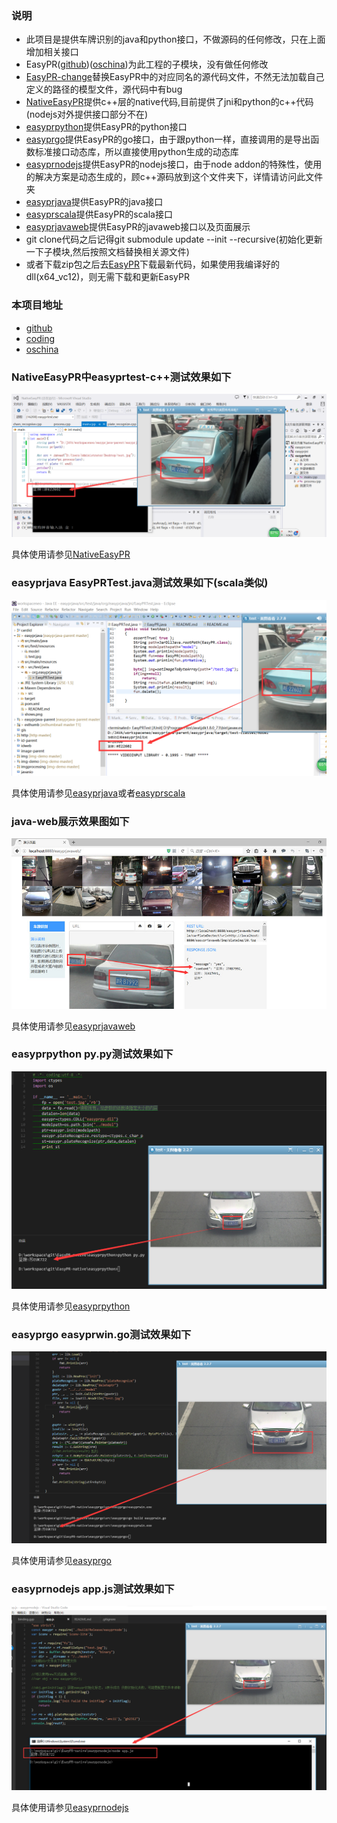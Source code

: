 ### 说明
+ 此项目是提供车牌识别的java和python接口，不做源码的任何修改，只在上面增加相关接口
+ EasyPR([github][5])([oschina][1])为此工程的子模块，没有做任何修改
+ [EasyPR-change](EasyPR-change)替换EasyPR中的对应同名的源代码文件，不然无法加载自己定义的路径的模型文件，源代码中有bug
+ [NativeEasyPR](NativeEasyPR)提供c++层的native代码,目前提供了jni和python的c++代码(nodejs对外提供接口部分不在)
+ [easyprpython](easyprpython)提供EasyPR的python接口
+ [easyprgo](easyprgo)提供EasyPR的go接口，由于跟python一样，直接调用的是导出函数标准接口动态库，所以直接使用python生成的动态库
+ [easyprnodejs](easyprnodejs)提供EasyPR的nodejs接口，由于node addon的特殊性，使用的解决方案是动态生成的，顾c++源码放到这个文件夹下，详情请访问此文件夹
+ [easyprjava](easyprjava)提供EasyPR的java接口
+ [easyprscala](easyprscala)提供EasyPR的scala接口
+ [easyprjavaweb](easyprjavaweb)提供EasyPR的javaweb接口以及页面展示
+ git clone代码之后记得git submodule update --init --recursive(初始化更新一下子模块,然后按照文档替换相关源文件)
+ 或者下载zip包之后去[EasyPR][5]下载最新代码，如果使用我编译好的dll(x64_vc12)，则无需下载和更新EasyPR

### 本项目地址
+ [github][2]
+ [coding][4]
+ [oschina][3]

### NativeEasyPR中easyprtest-c++测试效果如下
![easyprtes-cpp效果图](NativeEasyPR/easyprtest/shows.png)

具体使用请参见[NativeEasyPR](NativeEasyPR)

### easyprjava EasyPRTest.java测试效果如下(scala类似)
![EasyPRTest.java效果图](easyprjava/shows.png)

具体使用请参见[easyprjava](easyprjava)或者[easyprscala](easyprscala)

### java-web展示效果图如下
![imageDemo效果图](easyprjavaweb/shows.jpg)

具体使用请参见[easyprjavaweb](easyprjavaweb)

### easyprpython py.py测试效果如下
![py.py效果图](easyprpython/shows.png)

具体使用请参见[easyprpython](easyprpython)

### easyprgo easyprwin.go测试效果如下
![easyprwin.go效果图](easyprgo/src/easyprgo/shows.png)

具体使用请参见[easyprgo](easyprgo/src/easyprgo)

### easyprnodejs app.js测试效果如下
![py.py效果图](easyprnodejs/shows.png)

具体使用请参见[easyprnodejs](easyprnodejs)

[1]: https://git.oschina.net/easypr/EasyPR.git
[2]: https://github.com/smirkcat/EasyPR-native.git
[3]: https://git.oschina.net/smirkcat/EasyPR-native.git
[4]: https://git.coding.net/smirkcat/EasyPR-native.git
[5]: https://github.com/liuruoze/EasyPR.git